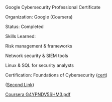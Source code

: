 Google Cybersecurity Professional Certificate

Organization: Google (Coursera)

Status: Completed

Skills Learned:

Risk management & frameworks

Network security & SIEM tools

Linux & SQL for security analysts

Certification: Foundations of Cybersecurity ([cert](https://www.credly.com/badges/83da6755-9d73-4eb2-99e3-af40310cdbbf/linked_in_profile))

([Second Link](https://coursera.org/share/3ccc23165a2ea47901982cb837b473ef))


[Coursera G4YPNDV5SHM3.pdf](https://github.com/user-attachments/files/21860140/Coursera.G4YPNDV5SHM3.pdf)

